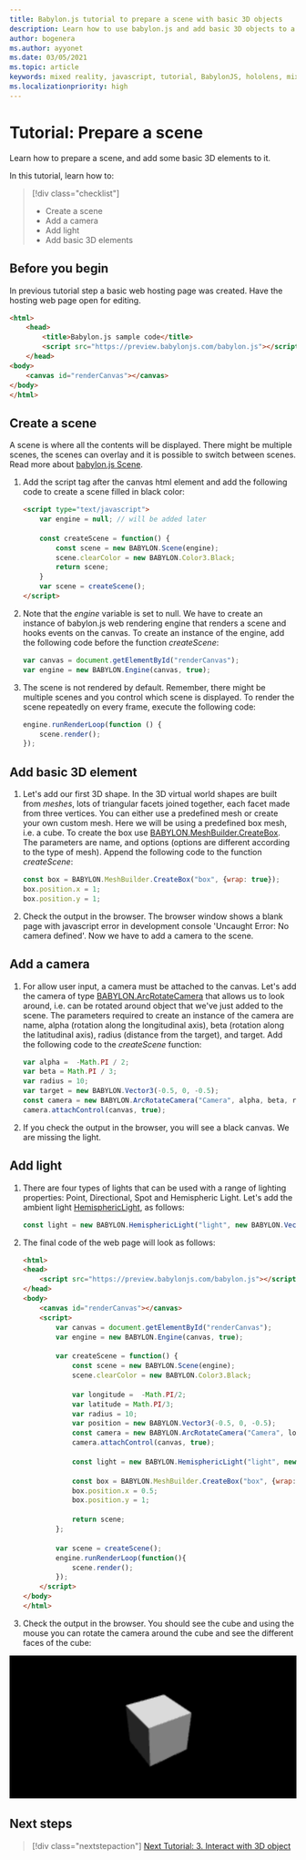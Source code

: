 ```yaml
---
title: Babylon.js tutorial to prepare a scene with basic 3D objects
description: Learn how to use babylon.js and add basic 3D objects to a scene.
author: bogenera
ms.author: ayyonet
ms.date: 03/05/2021
ms.topic: article
keywords: mixed reality, javascript, tutorial, BabylonJS, hololens, mixed reality, UWP, Windows 10
ms.localizationpriority: high
---
```


# Tutorial: Prepare a scene

Learn how to prepare a scene, and add some basic 3D elements to it.

In this tutorial, learn how to:

> [!div class="checklist"]
> * Create a scene
> * Add a camera
> * Add light
> * Add basic 3D elements

## Before you begin

In previous tutorial step a basic web hosting page was created. Have the hosting web page open for editing.

```html
<html>
    <head>
        <title>Babylon.js sample code</title>
        <script src="https://preview.babylonjs.com/babylon.js"></script>
    </head>
<body>
    <canvas id="renderCanvas"></canvas>
</body>
</html>
```

## Create a scene

A scene is where all the contents will be displayed. There might be multiple scenes, the scenes can overlay and it is possible to switch between scenes. Read more about [babylon.js Scene](https://doc.babylonjs.com/divingDeeper/scene).

1. Add the script tag after the canvas html element and add the following code to create a scene filled in black color:

    ```html
    <script type="text/javascript">
        var engine = null; // will be added later

        const createScene = function() {
            const scene = new BABYLON.Scene(engine);
            scene.clearColor = new BABYLON.Color3.Black;
            return scene;
        }
        var scene = createScene();
    </script>
    ```

1. Note that the *engine* variable is set to null. We have to create an instance of babylon.js web rendering engine that renders a scene and hooks events on the canvas. To create an instance of the engine, add the following code before the function *createScene*:

    ```javascript
    var canvas = document.getElementById("renderCanvas");
    var engine = new BABYLON.Engine(canvas, true);
    ```

1. The scene is not rendered by default. Remember, there might be multiple scenes and you control which scene is displayed. To render the scene repeatedly on every frame, execute the following code:

    ```javascript
    engine.runRenderLoop(function () {
        scene.render();
    });
    ```

## Add basic 3D element

1. Let's add our first 3D shape. In the 3D virtual world shapes are built from *meshes*, lots of triangular facets joined together, each facet made from three vertices. You can either use a predefined mesh or create your own custom mesh. Here we will be using a predefined box mesh, i.e. a cube. To create the box use [BABYLON.MeshBuilder.CreateBox](https://doc.babylonjs.com/divingDeeper/mesh/creation/set/box). The parameters are name, and options (options are different according to the type of mesh). Append the following code to the function *createScene*:

    ```javascript
    const box = BABYLON.MeshBuilder.CreateBox("box", {wrap: true});
    box.position.x = 1;
    box.position.y = 1;
    ```

1. Check the output in the browser. The browser window shows a blank page with javascript error in development console
'Uncaught Error: No camera defined'. Now we have to add a camera to the scene.

## Add a camera

1. For allow user input, a camera must be attached to the canvas. Let's add the camera of type [BABYLON.ArcRotateCamera](https://doc.babylonjs.com/divingDeeper/cameras/camera_introduction#arc-rotate-camera) that allows us to look around, i.e. can be rotated around object that we've just added to the scene. The parameters required to create an instance of the camera are name, alpha (rotation along the longitudinal axis), beta (rotation along the latitudinal axis), radius (distance from the target), and target. Add the following code to the *createScene* function:

    ```javascript
    var alpha =  -Math.PI / 2;
    var beta = Math.PI / 3;
    var radius = 10;
    var target = new BABYLON.Vector3(-0.5, 0, -0.5);
    const camera = new BABYLON.ArcRotateCamera("Camera", alpha, beta, radius, target);
    camera.attachControl(canvas, true);
    ```

1. If you check the output in the browser, you will see a black canvas. We are missing the light.

## Add light

1. There are four types of lights that can be used with a range of lighting properties: Point, Directional, Spot and Hemispheric Light. Let's add the ambient light [HemisphericLight](https://doc.babylonjs.com/typedoc/classes/babylon.hemisphericlight), as follows:

    ```javascript
    const light = new BABYLON.HemisphericLight("light", new BABYLON.Vector3(1, 1, 0));
    ```

1. The final code of the web page will look as follows:

    ```html
    <html>
    <head>
        <script src="https://preview.babylonjs.com/babylon.js"></script>
    </head>
    <body>
        <canvas id="renderCanvas"></canvas>
        <script>
            var canvas = document.getElementById("renderCanvas");
            var engine = new BABYLON.Engine(canvas, true);
            
            var createScene = function() {
                const scene = new BABYLON.Scene(engine);
                scene.clearColor = new BABYLON.Color3.Black;

                var longitude =  -Math.PI/2;
                var latitude = Math.PI/3;
                var radius = 10;
                var position = new BABYLON.Vector3(-0.5, 0, -0.5);
                const camera = new BABYLON.ArcRotateCamera("Camera", longitude, latitude, radius, position);
                camera.attachControl(canvas, true);
                
                const light = new BABYLON.HemisphericLight("light", new BABYLON.Vector3(1, 1, 0));
                
                const box = BABYLON.MeshBuilder.CreateBox("box", {wrap: true});
                box.position.x = 0.5;
                box.position.y = 1;
                
                return scene;
            };
            
            var scene = createScene();
            engine.runRenderLoop(function(){
                scene.render();
            });
        </script>
    </body>
    </html>
    ```

1. Check the output in the browser. You should see the cube and using the mouse you can rotate the camera around the cube and see the different faces of the cube:

![Basic scene with cube](../images/hello-world-basic-scene.png)

## Next steps

> [!div class="nextstepaction"]
> [Next Tutorial: 3. Interact with 3D object](interact-03.md)
